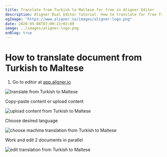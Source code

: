 ```yaml
---
title: Translate from Turkish to Maltese for free in Aligner Editor
description: Aligner Dual Editor Tutorial. How to translate for free from Turkish to Maltese. Aligner is multilingual document management platform. 
ogImage: "https://www.aligner.io/images/aligner-logo.png"
date: 2020-05-06T07:09:21+03:00
image: ../images/aligner-logo.png
onBlog: true
---
```


# How to translate document from Turkish to Maltese

1. Go to editor at [app.aligner.io](https://app.aligner.io "Aligner App web page")

![translate from Turkish to Maltese](../aligner-blank-editor.png "translate from Turkish to Maltese")

Copy-paste content or upload content

![upload content from Turkish to Maltese](../aligner-uploaded-document.png "upload content from Turkish to Maltese")

Choose desired language

![choose machine translation from Turkish to Maltese](../aligner-language-dropdown.png "choose machine translation from Turkish to Maltese")

Work and edit 2 documents in parallel

![edit translation from Turkish to Maltese](../aligner-double-sitded-editor.png "edit translation from Turkish to Maltese")

